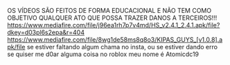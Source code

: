 OS VÍDEOS SÃO FEITOS DE FORMA EDUCACIONAL E NÃO TEM COMO OBJETIVO QUALQUER ATO QUE POSSA TRAZER DANOS A TERCEIROS!!!
https://www.mediafire.com/file/j96ea1rh7p7v4md/HS_v2.4.1_2.4.1.apk/file?dkey=d03pl6s2epa&r=404
https://www.mediafire.com/file/8wg1de58ms8q8o3/KIPAS_GUYS_[v1.0.8].apk/file
se estiver faltando algum chama no insta, ou se estiver dando erro
se quiser me d0ar alguma coisa no roblox meu nome é Atomicdc19 
